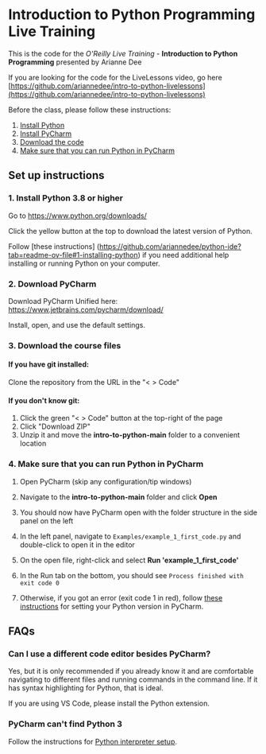 # Introduction to Python Programming Live Training

This is the code for the *O'Reilly Live Training* - **Introduction to Python Programming** presented by Arianne Dee

If you are looking for the code for the LiveLessons video, go here [https://github.com/ariannedee/intro-to-python-livelessons](https://github.com/ariannedee/intro-to-python-livelessons)

Before the class, please follow these instructions:
1. [Install Python](#1-install-python-38-or-higher)
2. [Install PyCharm](#2-download-pycharm)
3. [Download the code](#3-download-the-course-files)
4. [Make sure that you can run Python in PyCharm](#4-make-sure-that-you-can-run-python-in-pycharm)

## Set up instructions
### 1. Install Python 3.8 or higher
Go to https://www.python.org/downloads/

Click the yellow button at the top to download the latest version of Python.

Follow [these instructions] (https://github.com/ariannedee/python-ide?tab=readme-ov-file#1-installing-python)
if you need additional help installing or running Python on your computer.

### 2. Download PyCharm
Download PyCharm Unified here: https://www.jetbrains.com/pycharm/download/

Install, open, and use the default settings.

### 3. Download the course files

#### If you have git installed:
Clone the repository from the URL in the "< > Code"

#### If you don't know git:
1. Click the green "< > Code" button at the top-right of the page
2. Click "Download ZIP"
3. Unzip it and move the **intro-to-python-main** folder to a convenient location

### 4. Make sure that you can run Python in PyCharm
1. Open PyCharm (skip any configuration/tip windows)
   
1. Navigate to the **intro-to-python-main** folder and click **Open**

1. You should now have PyCharm open with the folder structure in the side panel on the left
   
1. In the left panel, navigate to `Examples/example_1_first_code.py` and double-click to open it in the editor

1. On the open file, right-click and select **Run 'example_1_first_code'**

1. In the Run tab on the bottom, you should see
`Process finished with exit code 0`

1. Otherwise, if you got an error (exit code 1 in red), follow [these instructions](https://github.com/ariannedee/python-ide/blob/main/docs/PYTHON-IDE.md/#pycharm)
for setting your Python version in PyCharm.

## FAQs

### Can I use a different code editor besides PyCharm?

Yes, but it is only recommended if you already know it and are comfortable navigating to different files and running commands in the command line. 
If it has syntax highlighting for Python, that is ideal.

If you are using VS Code, please install the Python extension.

### PyCharm can't find Python 3

Follow the instructions for [Python interpreter setup](https://github.com/ariannedee/python-ide/blob/main/docs/PYTHON-IDE.md/#pycharm).
